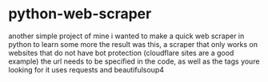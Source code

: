 # python-web-scraper
another simple project of mine
i wanted to make a quick web scraper in python to learn some more
the result was this, a scraper that only works on websites that do not have bot protection (cloudflare sites are a good example)
the url needs to be specified in the code, as well as the tags youre looking for
it uses requests and beautifulsoup4
